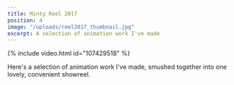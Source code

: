 ```yaml
---
title: Minty Reel 2017
position: 4
image: "/uploads/reel2017_thumbnail.jpg"
excerpt: A selection of animation work I've made
---
```


{% include video.html id="107429518" %}

Here's a selection of animation work I've made, smushed together into one lovely, convenient showreel.
